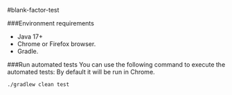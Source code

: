 #blank-factor-test

###Environment requirements
* Java 17+
* Chrome or Firefox browser.
* Gradle.

###Run automated tests
You can use the following command to execute the automated tests:
By default it will be run in Chrome.

```shell script
./gradlew clean test
```
